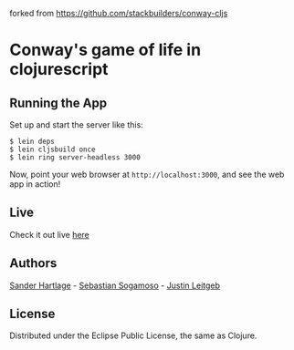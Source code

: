 forked from https://github.com/stackbuilders/conway-cljs


# Conway's game of life in clojurescript

## Running the App

Set up and start the server like this:

    $ lein deps
    $ lein cljsbuild once
    $ lein ring server-headless 3000

Now, point your web browser at `http://localhost:3000`, and see the web app in action!

## Live

Check it out live [here](http://conway-cljs.herokuapp.com/)

## Authors

[Sander Hartlage](https://github.com/sander6) -
[Sebastian Sogamoso](https://github.com/sebasoga) -
[Justin Leitgeb](https://github.com/jsl)

## License

Distributed under the Eclipse Public License, the same as Clojure.
